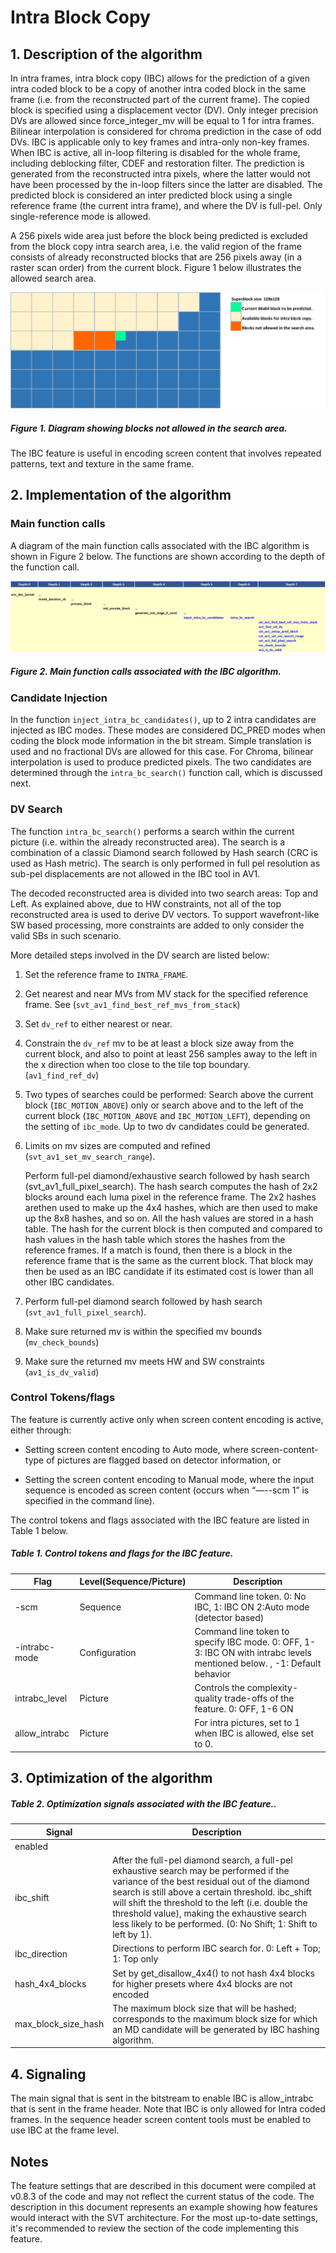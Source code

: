 # Intra Block Copy

## 1.  Description of the algorithm

In intra frames, intra block copy (IBC) allows for the prediction of a given intra coded block to be a copy of another intra coded
block in the same frame (i.e. from the reconstructed part of the current frame). The copied block is specified using a displacement
vector (DV). Only integer precision DVs are allowed since force_integer_mv will be equal to 1 for intra frames. Bilinear interpolation
is considered for chroma prediction in the case of odd DVs. IBC is applicable only to key frames and intra-only non-key frames.
When IBC is active, all in-loop filtering is disabled for the whole frame, including deblocking filter, CDEF and restoration filter.
The prediction is generated from the reconstructed intra pixels, where the latter would not have been processed by the in-loop
filters since the latter are disabled. The predicted block is considered an inter predicted block using a single reference frame
(the current intra frame), and where the DV is full-pel. Only single-reference mode is allowed.

A 256 pixels wide area just before the block being predicted is excluded
from the block copy intra search area, i.e. the valid region of the
frame consists of already reconstructed blocks that are 256 pixels away
(in a raster scan order) from the current block. Figure 1 below
illustrates the allowed search area.

![intra_block_copy_fig1](./img/intra_block_copy_fig1.png)

##### Figure 1. Diagram showing blocks not allowed in the search area.

The IBC feature is useful in encoding screen content that involves
repeated patterns, text and texture in the same frame.

## 2.  Implementation of the algorithm

### Main function calls

A diagram of the main function calls associated with the IBC algorithm
is shown in Figure 2 below. The functions are shown according to the
depth of the function call.

![intra_block_copy_fig2](./img/intra_block_copy_fig2.png)

##### Figure 2. Main function calls associated with the IBC algorithm.

### Candidate Injection

In the function ```inject_intra_bc_candidates()```, up to 2 intra candidates are injected as IBC modes. These modes are considered
DC_PRED modes when coding the block mode information in the bit stream. Simple translation is used and no fractional DVs are
allowed for this case. For Chroma, bilinear interpolation is used to produce predicted pixels. The two candidates are determined
through the ```intra_bc_search()``` function call, which is discussed next.

### DV Search

The function ```intra_bc_search()``` performs a search within the current picture (i.e. within the already reconstructed area).
The search is a combination of a classic Diamond search followed by Hash search (CRC is used as Hash metric).
The search is only performed in full pel resolution as sub-pel displacements are not allowed in the IBC tool in AV1.

The decoded reconstructed area is divided into two search areas: Top and Left. As explained above, due to HW constraints,
not all of the top reconstructed area is used to derive DV vectors.
To support wavefront-like SW based processing, more constraints are added to only consider the valid SBs in such scenario.

More detailed steps involved in the DV search are listed below:

1.  Set the reference frame to ```INTRA_FRAME```.

2.  Get nearest and near MVs from MV stack for the specified reference
    frame. See (```svt_av1_find_best_ref_mvs_from_stack```)

3.  Set ```dv_ref``` to either nearest or near.

4.  Constrain the ```dv_ref``` mv to be at least a block size away from the
    current block, and also to point at least 256 samples away to the
    left in the x direction when too close to the tile top boundary.
    (```av1_find_ref_dv```)

5.  Two types of searches could be performed: Search above the current
    block (```IBC_MOTION_ABOVE```) only or search above and to the left of
    the current block (```IBC_MOTION_ABOVE``` and ```IBC_MOTION_LEFT```),
    depending on the setting of ```ibc_mode```. Up to two dv candidates could
    be generated.

6.  Limits on mv sizes are computed and refined
    (```svt_av1_set_mv_search_range```).
	
	Perform full-pel diamond/exhaustive search followed by hash search (svt_av1_full_pixel_search).
	The hash search computes the hash of 2x2 blocks around each luma pixel in the reference frame.
	The 2x2 hashes arethen used to make up the 4x4 hashes, which are then used to make up the 8x8 hashes, and so on.
	All the hash values are stored in a hash table.  The hash for the current block is then computed and compared to hash values
	in the hash table which stores the hashes from the reference frames.  If a match is found, then there is a block in the
	reference frame that is the same as the current block.
	That block may then be used as an IBC candidate if its estimated cost is lower than all other IBC candidates.

7.  Perform full-pel diamond search followed by hash search
    (```svt_av1_full_pixel_search```).

8.  Make sure returned mv is within the specified mv bounds
    (```mv_check_bounds```)

9.  Make sure the returned mv meets HW and SW constraints
    (```av1_is_dv_valid```)

### Control Tokens/flags

The feature is currently active only when screen content encoding is active, either through:

- Setting screen content encoding to Auto mode, where screen-content-type of pictures are flagged based on detector information, or

- Setting the screen content encoding to Manual mode, where the input sequence is encoded as screen content (occurs when “—--scm 1” is specified in the command line).

The control tokens and flags associated with the IBC feature are listed in Table 1 below.

##### Table 1. Control tokens and flags for the IBC feature. 

|**Flag**|**Level(Sequence/Picture)**|**Description**|
|--- |--- |--- |
|-scm|Sequence|Command line token. 0: No IBC, 1: IBC ON 2:Auto mode (detector based)|
|-intrabc-mode|Configuration|Command line token to specify IBC mode.  0: OFF, 1-3: IBC ON with intrabc levels mentioned below. , -1: Default behavior|
|intrabc_level|Picture|Controls the complexity-quality trade-offs of the feature. 0: OFF, 1-6 ON|
|allow_intrabc|Picture|For intra pictures, set to 1 when IBC is allowed, else set to 0.|

## 3.  Optimization of the algorithm

##### Table 2. Optimization signals associated with the IBC feature..

|**Signal**|**Description**|
|--- |--- |
|enabled| |
|ibc_shift|After the full-pel diamond search, a full-pel exhaustive search may be performed if the variance of the best residual out of the diamond search is still above a certain threshold.  ibc_shift will shift the threshold to the left (i.e. double the threshold value), making the exhaustive search less likely to be performed. (0: No Shift; 1: Shift to left by 1).|
|ibc_direction|Directions to perform IBC search for.  0: Left + Top; 1: Top only|
|hash_4x4_blocks|Set by get_disallow_4x4() to not hash 4x4 blocks for higher presets where 4x4 blocks are not encoded|
|max_block_size_hash|The maximum block size that will be hashed; corresponds to the maximum block size for which an MD candidate will be generated by IBC hashing algorithm.|


## 4.  Signaling

The main signal that is sent in the bitstream to enable IBC is allow_intrabc that is sent in the frame header. Note that IBC is
only allowed for Intra coded frames. In the sequence header screen content tools must be enabled to use IBC at the frame level.

## Notes

The feature settings that are described in this document were compiled at v0.8.3 of the code and may not reflect the current status of the code. The description in this document represents an example showing  how features would interact with the SVT architecture. For the most up-to-date settings, it's recommended to review the section of the code implementing this feature.
